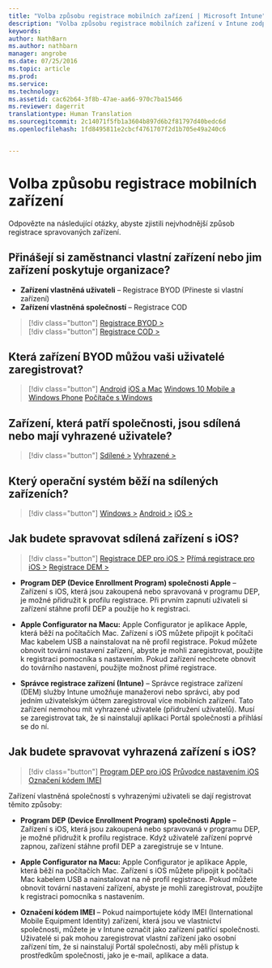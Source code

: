 ```yaml
---
title: "Volba způsobu registrace mobilních zařízení | Microsoft Intune"
description: "Volba způsobu registrace mobilních zařízení v Intune zodpovězením několik jednoduchých dotazů"
keywords: 
author: NathBarn
ms.author: nathbarn
manager: angrobe
ms.date: 07/25/2016
ms.topic: article
ms.prod: 
ms.service: 
ms.technology: 
ms.assetid: cac62b64-3f8b-47ae-aa66-970c7ba15466
ms.reviewer: dagerrit
translationtype: Human Translation
ms.sourcegitcommit: 2c14071f5fb1a3604b897d6b2f81797d40bedc6d
ms.openlocfilehash: 1fd8495811e2cbcf4761707f2d1b705e49a240c6


---
```


# Volba způsobu registrace mobilních zařízení

Odpovězte na následující otázky, abyste zjistili nejvhodnější způsob registrace spravovaných zařízení.

## **Přinášejí si zaměstnanci vlastní zařízení nebo jim zařízení poskytuje organizace?**

  - **Zařízení vlastněná uživateli** – Registrace BYOD (Přineste si vlastní zařízení)
  - **Zařízení vlastněná společností** – Registrace COD

> [!div class="button"]
[Registrace BYOD >](#what-byod-devices-can-your-users-enroll)   
> [!div class="button"]
[Registrace COD >](#are-your-company-owned-devices-shared-or-do-they-have-dedicated-users)

## **Která zařízení BYOD můžou vaši uživatelé zaregistrovat?**

> [!div class="button"]
[Android](/intune/deploy-use/set-up-android-management-with-microsoft-intune) [iOS a Mac](/intune/deploy-use/set-up-ios-and-mac-management-with-microsoft-intune) [Windows 10 Mobile a Windows Phone](/intune/deploy-use/set-up-windows-phone-management-with-microsoft-intune) [Počítače s Windows](/intune/deploy-use/set-up-windows-device-management-with-microsoft-intune)

## **Zařízení, která patří společnosti, jsou sdílená nebo mají vyhrazené uživatele?**

> [!div class="button"]
[Sdílené >](#what-operating-system-are-your-shared-devices-running)   [Vyhrazené >](#how-will-you-manage-dedicated-ios-devices)


## **Který operační systém běží na sdílených zařízeních?**

  > [!div class="button"]
  [Windows >](/intune/deploy-use/enroll-corporate-owned-devices-with-the-device-enrollment-manager-in-microsoft-intune) [Android >](/intune/deploy-use/enroll-corporate-owned-devices-with-the-device-enrollment-manager-in-microsoft-intune) [iOS >](#how-will-you-manage-shared-ios-devices)

## **Jak budete spravovat sdílená zařízení s iOS?**

  > [!div class="button"]
  [Registrace DEP pro iOS >](/intune/deploy-use/ios-device-enrollment-program-in-microsoft-intune) [Přímá registrace pro iOS >](/intune/deploy-use/ios-direct-enrollment-in-microsoft-intune) [Registrace DEM >](/intune/deploy-use/enroll-corporate-owned-devices-with-the-device-enrollment-manager-in-microsoft-intune)

  - **Program DEP (Device Enrollment Program) společnosti Apple** – Zařízení s iOS, která jsou zakoupená nebo spravovaná v programu DEP, je možné přidružit k profilu registrace. Při prvním zapnutí uživateli si zařízení stáhne profil DEP a použije ho k registraci.

  - **Apple Configurator na Macu:** Apple Configurator je aplikace Apple, která běží na počítačích Mac. Zařízení s iOS můžete připojit k počítači Mac kabelem USB a nainstalovat na ně profil registrace. Pokud můžete obnovit tovární nastavení zařízení, abyste je mohli zaregistrovat, použijte k registraci pomocníka s nastavením. Pokud zařízení nechcete obnovit do továrního nastavení, použijte možnost přímé registrace.

  - **Správce registrace zařízení (Intune)** – Správce registrace zařízení (DEM) služby Intune umožňuje manažerovi nebo správci, aby pod jedním uživatelským účtem zaregistroval více mobilních zařízení. Tato zařízení nemohou mít vyhrazené uživatele (přidružení uživatelů). Musí se zaregistrovat tak, že si nainstalují aplikaci Portál společnosti a přihlásí se do ní.

## **Jak budete spravovat vyhrazená zařízení s iOS?**

  > [!div class="button"]
   [Program DEP pro iOS](/intune/deploy-use/ios-device-enrollment-program-in-microsoft-intune) [Průvodce nastavením iOS](/intune/deploy-use/ios-setup-assistant-enrollment-in-microsoft-intune) [Označení kódem IMEI](/intune/deploy-use/specify-corporate-owned-devices-with-international-mobile-equipment-identity-imei-numbers)

  Zařízení vlastněná společností s vyhrazenými uživateli se dají registrovat těmito způsoby:

  - **Program DEP (Device Enrollment Program) společnosti Apple** – Zařízení s iOS, která jsou zakoupená nebo spravovaná v programu DEP, je možné přidružit k profilu registrace. Když uživatelé zařízení poprvé zapnou, zařízení stáhne profil DEP a zaregistruje se v Intune.

  - **Apple Configurator na Macu:** Apple Configurator je aplikace Apple, která běží na počítačích Mac. Zařízení s iOS můžete připojit k počítači Mac kabelem USB a nainstalovat na ně profil registrace. Pokud můžete obnovit tovární nastavení zařízení, abyste je mohli zaregistrovat, použijte k registraci pomocníka s nastavením.

  - **Označení kódem IMEI** – Pokud naimportujete kódy IMEI (International Mobile Equipment Identity) zařízení, která jsou ve vlastnictví společnosti, můžete je v Intune označit jako zařízení patřící společnosti. Uživatelé si pak mohou zaregistrovat vlastní zařízení jako osobní zařízení tím, že si nainstalují Portál společnosti, aby měli přístup k prostředkům společnosti, jako je e-mail, aplikace a data.



<!--HONumber=Oct16_HO3-->



